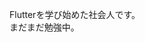 Flutterを学び始めた社会人です。  
まだまだ勉強中。  


<!---
m-kuninaka/m-kuninaka is a ✨ special ✨ repository because its `README.md` (this file) appears on your GitHub profile.
You can click the Preview link to take a look at your changes.
--->
